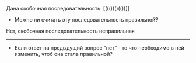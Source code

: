 Дана скобочная последовательность: [((())()(())]]

- Можно ли считать эту последовательность правильной?

Нет, скобочная последовательность неправильная
***
- Если ответ на предыдущий вопрос “нет” - то что необходимо в ней изменить, чтоб она стала правильной?
